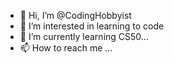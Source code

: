 - 👋 Hi, I’m @CodingHobbyist
- 👀 I’m interested in learning to code
- 🌱 I’m currently learning CS50...
- 📫 How to reach me ...

<!---
CodingHobbyist/CodingHobbyist is a ✨ special ✨ repository because its `README.md` (this file) appears on your GitHub profile.
You can click the Preview link to take a look at your changes.
--->
